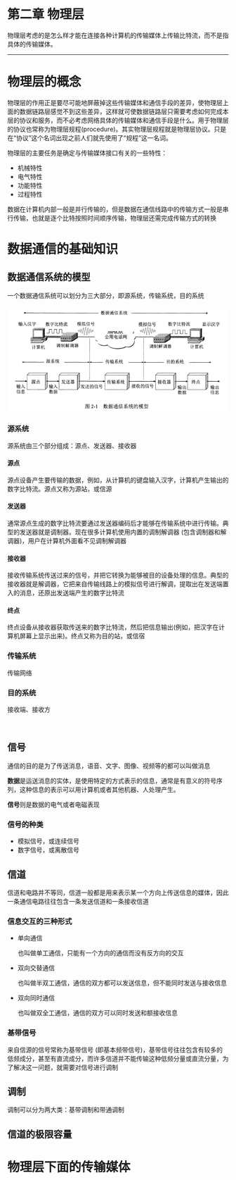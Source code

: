 # 第二章 物理层

物理层考虑的是怎么样才能在连接各种计算机的传输媒体上传输比特流，而不是指具体的传输媒体。

---

# 物理层的概念

物理层的作用正是要尽可能地屏蔽掉这些传输媒体和通信手段的差异，使物理层上面的数据链路层感觉不到这些差异，这样就可使数据链路层只需要考虑如何完成本层的协议和服务，而不必考虑网络具体的传输媒体和通信手段是什么。用于物理层的协议也常称为物理层规程(procedure)。其实物理层规程就是物理层协议。只是在“协议”这个名词出现之前人们就先使用了“规程”这一名词。

物理层的主要任务是确定与传输媒体接口有关的一些特性：

* 机械特性
* 电气特性
* 功能特性
* 过程特性

数据在计算机内部一般是并行传输的，但是数据在通信线路中的传输方式一般是串行传输，也就是逐个比特按照时间顺序传输，物理层还需完成传输方式的转换

# 数据通信的基础知识

## 数据通信系统的模型

一个数据通信系统可以划分为三大部分，即源系统，传输系统，目的系统

![image](assets/image-20230228215228-lud4uml.png)

### 源系统

源系统由三个部分组成：源点、发送器、接收器

#### 源点

源点设备产生要传输的数据，例如，从计算机的键盘输入汉字，计算机产生输出的数字比特流。源点又称为源站，或信源

#### 发送器

通常源点生成的数字比特流要通过发送器编码后才能够在传输系统中进行传输。典型的发送器就是调制器。现在很多计算机使用内置的调制解调器 (包含调制器和解调器)，用户在计算机外面看不见调制解调器

#### 接收器

接收传输系统传送过来的信号，并把它转换为能够被目的设备处理的信息。典型的接收器就是解调器，它把来自传输线路上的模拟信号进行解调，提取出在发送端置入的消息，还原出发送端产生的数字比特流

#### 终点

终点设备从接收器获取传送来的数字比特流，然后把信息输出(例如，把汉字在计算机屏幕上显示出来)。终点又称为目的站，或信宿

### 传输系统

传输网络

### 目的系统

接收端、接收方

‍

## 信号

通信的目的是为了传送消息，语音、文字、图像、视频等的都可以叫做消息

**数据**是运送消息的实体，是使用特定的方式表示的信息，通常是有意义的符号序列，这种信息的表示可以用计算机或者其他机器、人处理产生。

**信号**则是数据的电气或者电磁表现

### 信号的种类

* 模拟信号，或连续信号
* 数字信号，或离散信号

## 信道

信道和电路并不等同，信道一般都是用来表示某一个方向上传送信息的媒体，因此一条通信电路往往包含一条发送信道和一条接收信道

### 信息交互的三种形式

* 单向通信

  也叫做单工通信，只能有一个方向的通信而没有反方向的交互

* 双向交替通信

  也叫做半双工通信，通信的双方都可以发送信息，但不能同时发送与接收信息
* 双向同时通信

  也叫做双全工通信，通信的双方可以同时发送和额接收信息

### 基带信号

来自信源的信号常称为基带信号 (即基本频带信号)，基带信号往往包含有较多的低频成分，甚至有直流成分，而许多信道并不能传输这种低频分量或直流分量，为了解决这一问题，就需要对信号进行调制

## 调制

调制可以分为两大类：基带调制和带通调制

## 信道的极限容量

# 物理层下面的传输媒体

‍
